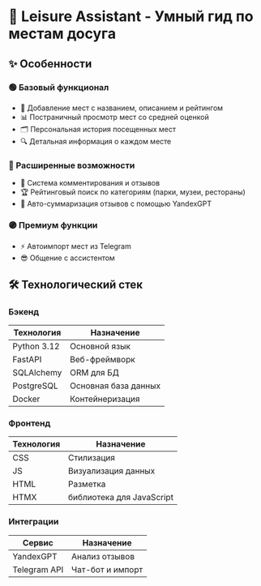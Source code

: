 # 🚀 Leisure Assistant - Умный гид по местам досуга
## ✨ Особенности

### 🟢 Базовый функционал
- 📍 Добавление мест с названием, описанием и рейтингом
- 📊 Постраничный просмотр мест со средней оценкой
- 🗂️ Персональная история посещенных мест
- 🔍 Детальная информация о каждом месте

### 🔵 Расширенные возможности
- 💬 Система комментирования и отзывов
- 🏆 Рейтинговый поиск по категориям (парки, музеи, рестораны)
- 📝 Авто-суммаризация отзывов с помощью YandexGPT

### 🟣 Премиум функции
- ⚡ Автоимпорт мест из Telegram
- 😎 Общение с ассистентом 

## 🛠️ Технологический стек

### Бэкенд
| Технология | Назначение |
|------------|------------|
| Python 3.12 | Основной язык |
| FastAPI | Веб-фреймворк |
| SQLAlchemy | ORM для БД |
| PostgreSQL | Основная база данных |
| Docker | Контейнеризация |

### Фронтенд
| Технология | Назначение |
|------------|------------|
| CSS | Стилизация |
| JS | Визуализация данных |
| HTML | Разметка |
| HTMX | библиотека для JavaScript |

### Интеграции
| Сервис | Назначение |
|--------|------------|
| YandexGPT | Анализ отзывов |
| Telegram API | Чат-бот и импорт |
